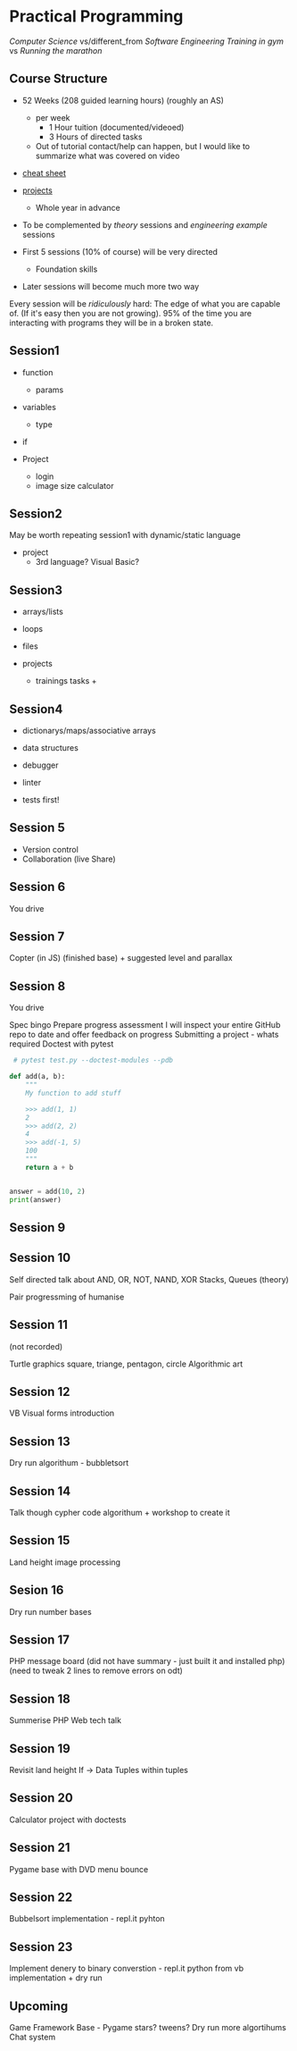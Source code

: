 Practical Programming
=====================

_Computer Science_ vs/different_from _Software Engineering_
_Training in gym_ vs _Running the marathon_


Course Structure
----------------

* 52 Weeks (208 guided learning hours) (roughly an AS)
    * per week
        * 1 Hour tuition (documented/videoed)
        * 3 Hours of directed tasks
    * Out of tutorial contact/help can happen, but I would like to summarize what was covered on video

* [cheat sheet](https://github.com/calaldees/TeachProgramming/blob/master/teachprogramming/static/docs/LanguageCheetSheet.odt)
* [projects](https://github.com/calaldees/TeachProgramming/blob/master/teachprogramming/static/docs/unit1-projects.md)
    * Whole year in advance
* To be complemented by _theory_ sessions and _engineering example_ sessions

* First 5 sessions (10% of course) will be very directed
    * Foundation skills
* Later sessions will become much more two way

Every session will be _ridiculously_ hard: The edge of what you are capable of. (If it's easy then you are not growing).
95% of the time you are interacting with programs they will be in a broken state.



Session1
--------

* function
    * params
* variables
    * type
* if

* Project
    * login
    * image size calculator

Session2
--------

May be worth repeating session1 with dynamic/static language

* project
    * 3rd language? Visual Basic?

Session3
--------

* arrays/lists
* loops
* files

* projects
    * trainings tasks +

Session4
--------

* dictionarys/maps/associative arrays
* data structures

* debugger
* linter

* tests first!

Session 5
---------

* Version control
* Collaboration (live Share)

Session 6
---------

You drive

Session 7
---------

Copter (in JS)
(finished base) + suggested level and parallax


Session 8
---------

You drive

Spec bingo
Prepare progress assessment
I will inspect your entire GitHub repo to date and offer feedback on progress
Submitting a project - whats required
Doctest with pytest
```python
 # pytest test.py --doctest-modules --pdb

def add(a, b):
    """
    My function to add stuff

    >>> add(1, 1)
    2
    >>> add(2, 2)
    4
    >>> add(-1, 5)
    100
    """
    return a + b


answer = add(10, 2)
print(answer)

```


Session 9
---------




Session 10
----------


Self directed talk about
AND, OR, NOT, NAND, XOR
Stacks, Queues (theory)

Pair progressming of humanise


Session 11
----------

(not recorded)

Turtle graphics
square, triange, pentagon, circle
Algorithmic art



Session 12
----------

VB Visual forms introduction


Session 13
----------

Dry run algorithum - bubbletsort


Session 14
----------

Talk though cypher code algorithum + workshop to create it


Session 15
----------
Land height image processing

Sesion 16
---------
Dry run number bases

Session 17
----------
PHP message board (did not have summary - just built it and installed php)
(need to tweak 2 lines to remove errors on odt)


Session 18
----------
Summerise PHP
Web tech talk


Session 19
----------

Revisit land height
If -> Data
Tuples within tuples

Session 20
----------

Calculator project with doctests


Session 21
----------

Pygame base with DVD menu bounce


Session 22
----------

Bubbelsort implementation - repl.it pyhton



Session 23
----------


Implement denery to binary converstion - repl.it python from vb implementation + dry run


Upcoming
--------

Game Framework Base - Pygame
 stars?
 tweens?
Dry run more algortihums
Chat system

